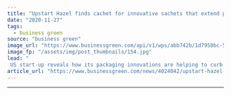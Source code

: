 ```yaml
---
title: "Upstart Hazel finds cachet for innovative sachets that extend produce shelf life"
date: "2020-11-27"
tags: 
  - business green
source: "business green"
image_url: "https://www.businessgreen.com/api/v1/wps/abb742b/1d7950bc-5faf-4bb4-b667-e7097acae318/1/Grape-Option3-0-185x114.jpg"
image_fp: "/assets/img/post_thumbnails/154.jpg"
lead: "
 US start-up reveals how its packaging innovations are helping to curb food waste ..."
article_url: "https://www.businessgreen.com/news/4024042/upstart-hazel-cachet-innovative-sachets-extend-produce-shelf-life"
---
```


---
